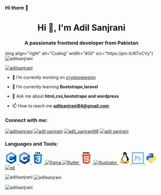 ### Hi there 👋

<h1 align="center">Hi 👋, I'm Adil Sanjrani</h1>
<h3 align="center">A passionate frontend developer from Pakistan</h3>
(img align="right" alt="Coding" width="400" src="https://pin.it/4I7xCVy")

 <img src="[0ca8968070257635299b1fe038384838](https://www.google.com/url?sa=i&url=https%3A%2F%2Ficonscout.com%2Flotties%2Fill&psig=AOvVaw2Xtz3jdoi8bVlKCbNhK2Wg&ust=1691882744995000&source=images&cd=vfe&opi=89978449&ved=2ahUKEwi8-LPB4NWAAxWhpekKHRDPDZIQjRx6BAgAEAw)" alt="adilsanjrani" /> 


<p align="left"> <a href="https://twitter.com/adilsanjrani" target="blank"><img src="https://img.shields.io/twitter/follow/adilsanjrani?logo=twitter&style=for-the-badge" alt="adilsanjrani" /></a> </p>

- 🔭 I’m currently working on [cryptonewsinn](https://cryptonewsinn.com/)

- 🌱 I’m currently learning **Bootstrape,laravel**

- 💬 Ask me about **html,css,bootstrape and wordpress**

- 📫 How to reach me **adilsanjrani84@gmail.com**

<h3 align="left">Connect with me:</h3>
<p align="left">
<a href="https://twitter.com/adilsanjrani" target="blank"><img align="center" src="https://raw.githubusercontent.com/rahuldkjain/github-profile-readme-generator/master/src/images/icons/Social/twitter.svg" alt="adilsanjrani" height="30" width="40" /></a>
<a href="https://linkedin.com/in/adil sanjrani" target="blank"><img align="center" src="https://raw.githubusercontent.com/rahuldkjain/github-profile-readme-generator/master/src/images/icons/Social/linked-in-alt.svg" alt="adil sanjrani" height="30" width="40" /></a>
<a href="https://instagram.com/adil_sanjrani98" target="blank"><img align="center" src="https://raw.githubusercontent.com/rahuldkjain/github-profile-readme-generator/master/src/images/icons/Social/instagram.svg" alt="adil_sanjrani98" height="30" width="40" /></a>
<a href="https://www.youtube.com/c/adil sanjrani" target="blank"><img align="center" src="https://raw.githubusercontent.com/rahuldkjain/github-profile-readme-generator/master/src/images/icons/Social/youtube.svg" alt="adil sanjrani" height="30" width="40" /></a>
</p>

<h3 align="left">Languages and Tools:</h3>
<p align="left"> <a href="https://www.cprogramming.com/" target="_blank" rel="noreferrer"> <img src="https://raw.githubusercontent.com/devicons/devicon/master/icons/c/c-original.svg" alt="c" width="40" height="40"/> </a> <a href="https://www.w3schools.com/cpp/" target="_blank" rel="noreferrer"> <img src="https://raw.githubusercontent.com/devicons/devicon/master/icons/cplusplus/cplusplus-original.svg" alt="cplusplus" width="40" height="40"/> </a> <a href="https://www.w3schools.com/css/" target="_blank" rel="noreferrer"> <img src="https://raw.githubusercontent.com/devicons/devicon/master/icons/css3/css3-original-wordmark.svg" alt="css3" width="40" height="40"/> </a> <a href="https://www.figma.com/" target="_blank" rel="noreferrer"> <img src="https://www.vectorlogo.zone/logos/figma/figma-icon.svg" alt="figma" width="40" height="40"/> </a> <a href="https://flutter.dev" target="_blank" rel="noreferrer"> <img src="https://www.vectorlogo.zone/logos/flutterio/flutterio-icon.svg" alt="flutter" width="40" height="40"/> </a> <a href="https://www.w3.org/html/" target="_blank" rel="noreferrer"> <img src="https://raw.githubusercontent.com/devicons/devicon/master/icons/html5/html5-original-wordmark.svg" alt="html5" width="40" height="40"/> </a> <a href="https://www.adobe.com/in/products/illustrator.html" target="_blank" rel="noreferrer"> <img src="https://www.vectorlogo.zone/logos/adobe_illustrator/adobe_illustrator-icon.svg" alt="illustrator" width="40" height="40"/> </a> <a href="https://www.linux.org/" target="_blank" rel="noreferrer"> <img src="https://raw.githubusercontent.com/devicons/devicon/master/icons/linux/linux-original.svg" alt="linux" width="40" height="40"/> </a> <a href="https://www.photoshop.com/en" target="_blank" rel="noreferrer"> <img src="https://raw.githubusercontent.com/devicons/devicon/master/icons/photoshop/photoshop-line.svg" alt="photoshop" width="40" height="40"/> </a> <a href="https://www.python.org" target="_blank" rel="noreferrer"> <img src="https://raw.githubusercontent.com/devicons/devicon/master/icons/python/python-original.svg" alt="python" width="40" height="40"/> </a> <a href="https://www.adobe.com/products/xd.html" target="_blank" rel="noreferrer"> <img src="https://cdn.worldvectorlogo.com/logos/adobe-xd.svg" alt="xd" width="40" height="40"/> </a> </p>

<p><img align="left" src="https://github-readme-stats.vercel.app/api/top-langs?username=adilsanjrani&show_icons=true&locale=en&layout=compact" alt="adilsanjrani" /></p>

<p>&nbsp;<img align="center" src="https://github-readme-stats.vercel.app/api?username=adilsanjrani&show_icons=true&locale=en" alt="adilsanjrani" /></p>

<p><img align="center" src="https://github-readme-streak-stats.herokuapp.com/?user=adilsanjrani&" alt="adilsanjrani" /></p>

